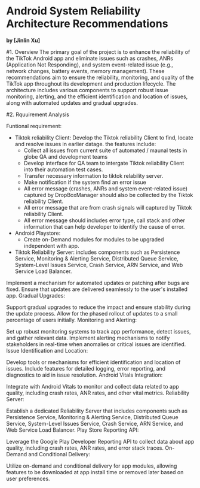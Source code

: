 
# Android System Reliability Architecture Recommendations
**by [Jinlin Xu]**

#1. Overview
The primary goal of the project is to enhance the reliability of the TikTok Android app and eliminate issues such as crashes, ANRs (Application Not Responding), and system event-related issue (e.g., network changes, battery events, memory management). These recommendations aim to ensure the reliability, monitoring, and quality of the TikTok app throughout its development and production lifecycle. The architecture includes various components to support robust issue monitoring, alerting, and the efficient identification and location of issues, along with automated updates and gradual upgrades.

#2. Rquuirement Analysis

Funtional requirement:
  - Tiktok reliability Client: Develop the Tiktok reliability Client to find, locate and resolve issues in earlier datage. the features include: 
    - Collect all issues from current suite of automated / maunal tests in globe QA and development teams
    - Develop interface for QA team to intergate Tiktok reliability Client into their automation test cases.
    - Transfer necessary information to tiktok relability server.
    - Make notification if the system find an error issue
    - All error message (crashes, ANRs and system event-related issue) captured by DropBoxManager should also be collected by the Tiktok reliability Client. 
    - All error message that are from crash signals will captured by Tiktok reliability Client.
    - All error message should includes error type, call stack and other information that can help developer to identify the cause of error.  
  - Android Playstore: 
     - Create on-Demand modules for modules to be upgraded independent with app.
  - Tiktok Reliability Server: includes components such as Persistence Service, Monitoring & Alerting Service, Distributed Queue Service, System-Level Issues Service, Crash Service, ARN Service, and Web Service Load Balancer.

Implement a mechanism for automated updates or patching after bugs are fixed.
Ensure that updates are delivered seamlessly to the user's installed app.
Gradual Upgrades:

Support gradual upgrades to reduce the impact and ensure stability during the update process.
Allow for the phased rollout of updates to a small percentage of users initially.
Monitoring and Alerting:

Set up robust monitoring systems to track app performance, detect issues, and gather relevant data.
Implement alerting mechanisms to notify stakeholders in real-time when anomalies or critical issues are identified.
Issue Identification and Location:

Develop tools or mechanisms for efficient identification and location of issues.
Include features for detailed logging, error reporting, and diagnostics to aid in issue resolution.
Android Vitals Integration:

Integrate with Android Vitals to monitor and collect data related to app quality, including crash rates, ANR rates, and other vital metrics.
Reliability Server:

Establish a dedicated Reliability Server that includes components such as Persistence Service, Monitoring & Alerting Service, Distributed Queue Service, System-Level Issues Service, Crash Service, ARN Service, and Web Service Load Balancer.
Play Store Reporting API:

Leverage the Google Play Developer Reporting API to collect data about app quality, including crash rates, ANR rates, and error stack traces.
On-Demand and Conditional Delivery:

Utilize on-demand and conditional delivery for app modules, allowing features to be downloaded at app install time or removed later based on user preferences.
